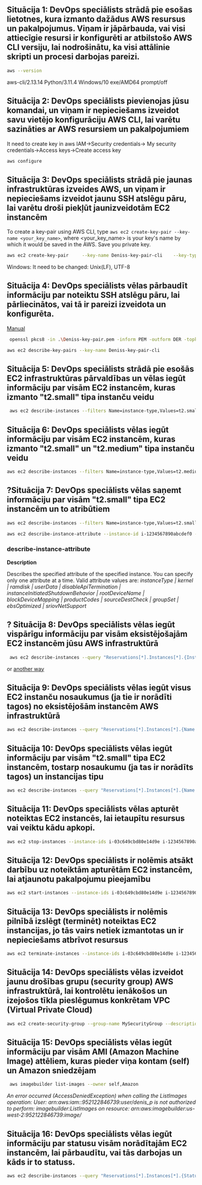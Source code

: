 

## Situācija 1: DevOps speciālists strādā pie esošas lietotnes, kura izmanto dažādus AWS resursus un pakalpojumus. Viņam ir jāpārbauda, vai visi attiecīgie resursi ir konfigurēti ar atbilstošo AWS CLI versiju, lai nodrošinātu, ka visi attālinie skripti un procesi darbojas pareizi.  

```bash
aws --version
```
aws-cli/2.13.14 Python/3.11.4 Windows/10 exe/AMD64 prompt/off

## Situācija 2: DevOps speciālists pievienojas jūsu komandai, un viņam ir nepieciešams izveidot savu vietējo konfigurāciju AWS CLI, lai varētu sazināties ar AWS resursiem un pakalpojumiem


It need to create key in aws IAM->Security credentials->
My security credentials->Access keys->Create access key

```bash
aws configure
```

## Situācija 3: DevOps speciālists strādā pie jaunas infrastruktūras izveides AWS, un viņam ir nepieciešams izveidot jaunu SSH atslēgu pāru, lai varētu droši piekļūt jaunizveidotām EC2 instancēm

To create a key-pair using AWS CLI, type ```aws ec2 create-key-pair --key-name <your_key_name>```, where <your_key_name> is your key's name by which it would be saved in the AWS. Save you private key.
```bash
aws ec2 create-key-pair     --key-name Deniss-key-pair-cli    --key-type rsa  --key-format pem     --query "KeyMaterial"     --output text > Deniss-key-pair.pem
```
Windows: It need to be changed: Unix(LF), UTF-8

## Situācija 4: DevOps speciālists vēlas pārbaudīt informāciju par noteiktu SSH atslēgu pāru, lai pārliecinātos, vai tā ir pareizi izveidota un konfigurēta.

[Manual](!https://docs.aws.amazon.com/AWSEC2/latest/UserGuide/verify-keys.html)
```bash
 openssl pkcs8 -in .\Deniss-key-pair.pem -inform PEM -outform DER -topk8 -nocrypt | openssl sha1 -c

aws ec2 describe-key-pairs --key-name Deniss-key-pair-cli
```


## **Situācija 5:** DevOps speciālists strādā pie esošās EC2 infrastruktūras pārvaldības un vēlas iegūt informāciju par visām EC2 instancēm, kuras izmanto "t2.small" tipa instanču veidu
``` bash
 aws ec2 describe-instances --filters Name=instance-type,Values=t2.small
```

## **Situācija 6:** DevOps speciālists vēlas iegūt informāciju par visām EC2 instancēm, kuras izmanto "t2.small" un "t2.medium" tipa instanču veidu


 ``` bash
 aws ec2 describe-instances --filters Name=instance-type,Values=t2.medium,t2.small
 ```
## ?**Situācija 7:** DevOps speciālists vēlas saņemt informāciju par visām "t2.small" tipa EC2 instancēm un to atribūtiem

 ``` bash
 aws ec2 describe-instances --filters Name=instance-type,Values=t2.small 
 ```

```bash
aws ec2 describe-instance-attribute --instance-id i-1234567890abcdef0 --attribute kernel
```

### describe-instance-attribute
**Description**

Describes the specified attribute of the specified instance. You can specify only one attribute at a time. Valid attribute values are: *instanceType | kernel | ramdisk | userData | disableApiTermination | instanceInitiatedShutdownBehavior | rootDeviceName | blockDeviceMapping | productCodes | sourceDestCheck | groupSet | ebsOptimized | sriovNetSupport*


## ? **Situācija 8:** DevOps speciālists vēlas iegūt vispārīgu informāciju par visām eksistējošajām EC2 instancēm jūsu AWS infrastruktūrā
```bash 
 aws ec2 describe-instances --query "Reservations[*].Instances[*].{Instance:InstanceId,InstanceT:InstanceType, Status: State.Name, IP:PrivateIpAddress,  PublicIP:PublicIpAddress}"  --output table
 ```

or [another way](!https://www.middlewareinventory.com/blog/run-aws-cli-commands-on-all-regions-awsall/)

## Situācija 9: DevOps speciālists vēlas iegūt visus EC2 instanču nosaukumus (ja tie ir norādīti tagos) no eksistējošām instancēm AWS infrastruktūrā
```bash
aws ec2 describe-instances --query "Reservations[*].Instances[*].{Name:Tags[?Key=='Name'] | [0].Value, Instance:InstanceId,InstanceT:InstanceType, Status: State.Name, IP:PrivateIpAddress,  PublicIP:PublicIpAddress}"  --output table
```

## Situācija 10: DevOps speciālists vēlas iegūt informāciju par visām "t2.small" tipa EC2 instancēm, tostarp nosaukumu (ja tas ir norādīts tagos) un instancijas tipu
```bash
aws ec2 describe-instances --query "Reservations[*].Instances[*].{Name:Tags[?Key=='Name'] | [0].Value, InstanceType:InstanceType}" --filters "Name=instance-type,Values='t2.small'" --output table
```

## Situācija 11: DevOps speciālists vēlas apturēt noteiktas EC2 instancēs, lai ietaupītu resursus vai veiktu kādu apkopi.

```bash
aws ec2 stop-instances --instance-ids i-03c649cbd80e14d9e i-1234567890abcdef0
```
## Situācija 12: DevOps speciālists ir nolēmis atsākt darbību uz noteiktām apturētām EC2 instancēm, lai atjaunotu pakalpojumu pieejamību

```bash
aws ec2 start-instances --instance-ids i-03c649cbd80e14d9e i-1234567890abcdef0
```

## Situācija 13: DevOps speciālists ir nolēmis pilnībā izslēgt (terminēt) noteiktas EC2 instancijas, jo tās vairs netiek izmantotas un ir nepieciešams atbrīvot resursus

```bash
aws ec2 terminate-instances --instance-ids i-03c649cbd80e14d9e i-1234567890abcdef0
```

## Situācija 14: DevOps speciālists vēlas izveidot jaunu drošības grupu (security group) AWS infrastruktūrā, lai kontrolētu ienākošos un izejošos tīkla pieslēgumus konkrētam VPC (Virtual Private Cloud)

```bash
aws ec2 create-security-group --group-name MySecurityGroup --description "My security group" --vpc-id vpc-1a2b3c4d
```

## Situācija 15: DevOps speciālists vēlas iegūt informāciju par visām AMI (Amazon Machine Image) attēliem, kuras pieder viņa kontam (self) un Amazon sniedzējam
```bash
 aws imagebuilder list-images --owner self,Amazon
```
*An error occurred (AccessDeniedException) when calling the ListImages operation: User: arn:aws:iam::952122846739:user/denis_p is not authorized to perform: imagebuilder:ListImages on resource: arn:aws:imagebuilder:us-west-2:952122846739:image/*


## Situācija 16: DevOps speciālists vēlas iegūt informāciju par statusu visām norādītajām EC2 instancēm, lai pārbaudītu, vai tās darbojas un kāds ir to statuss.

```bash
aws ec2 describe-instances --query "Reservations[*].Instances[*].{Status: State.Name, Name:Tags[?Key=='Name'] | [0].Value, Instance:InstanceId,InstanceT:InstanceType}"  --output table
```